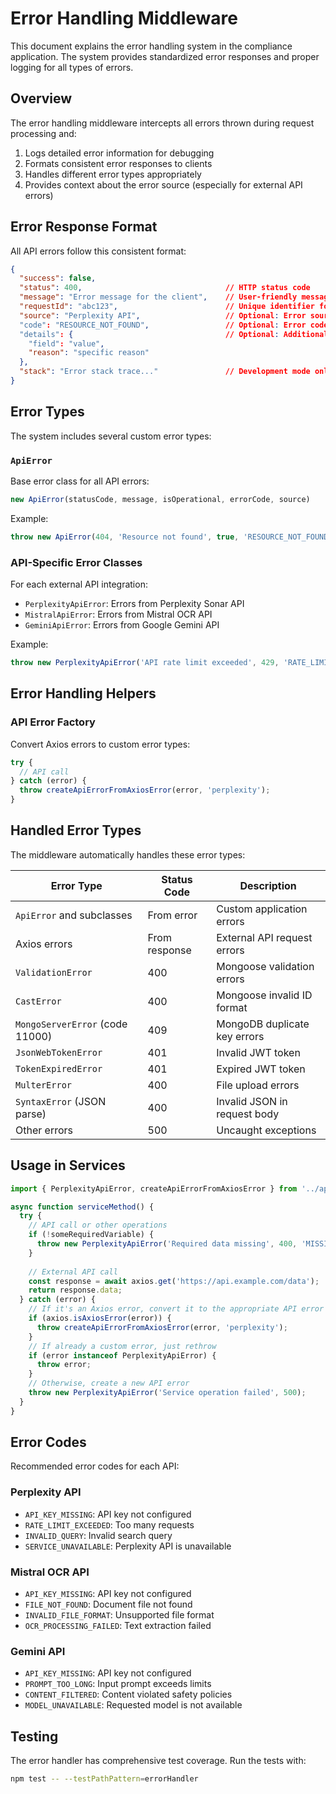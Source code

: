 # Error Handling Middleware

This document explains the error handling system in the compliance application. The system provides standardized error responses and proper logging for all types of errors.

## Overview

The error handling middleware intercepts all errors thrown during request processing and:

1. Logs detailed error information for debugging
2. Formats consistent error responses to clients
3. Handles different error types appropriately
4. Provides context about the error source (especially for external API errors)

## Error Response Format

All API errors follow this consistent format:

```json
{
  "success": false,
  "status": 400,                                // HTTP status code
  "message": "Error message for the client",    // User-friendly message
  "requestId": "abc123",                        // Unique identifier for tracking
  "source": "Perplexity API",                   // Optional: Error source (for API errors)
  "code": "RESOURCE_NOT_FOUND",                 // Optional: Error code
  "details": {                                  // Optional: Additional error details
    "field": "value",
    "reason": "specific reason"
  },
  "stack": "Error stack trace..."               // Development mode only
}
```

## Error Types

The system includes several custom error types:

### `ApiError`

Base error class for all API errors:

```typescript
new ApiError(statusCode, message, isOperational, errorCode, source)
```

Example:
```typescript
throw new ApiError(404, 'Resource not found', true, 'RESOURCE_NOT_FOUND');
```

### API-Specific Error Classes

For each external API integration:

- `PerplexityApiError`: Errors from Perplexity Sonar API
- `MistralApiError`: Errors from Mistral OCR API
- `GeminiApiError`: Errors from Google Gemini API

Example:
```typescript
throw new PerplexityApiError('API rate limit exceeded', 429, 'RATE_LIMIT_EXCEEDED');
```

## Error Handling Helpers

### API Error Factory

Convert Axios errors to custom error types:

```typescript
try {
  // API call
} catch (error) {
  throw createApiErrorFromAxiosError(error, 'perplexity');
}
```

## Handled Error Types

The middleware automatically handles these error types:

| Error Type | Status Code | Description |
|------------|-------------|-------------|
| `ApiError` and subclasses | From error | Custom application errors |
| Axios errors | From response | External API request errors |
| `ValidationError` | 400 | Mongoose validation errors |
| `CastError` | 400 | Mongoose invalid ID format |
| `MongoServerError` (code 11000) | 409 | MongoDB duplicate key errors |
| `JsonWebTokenError` | 401 | Invalid JWT token |
| `TokenExpiredError` | 401 | Expired JWT token |
| `MulterError` | 400 | File upload errors |
| `SyntaxError` (JSON parse) | 400 | Invalid JSON in request body |
| Other errors | 500 | Uncaught exceptions |

## Usage in Services

```typescript
import { PerplexityApiError, createApiErrorFromAxiosError } from '../api/middlewares/errorHandler';

async function serviceMethod() {
  try {
    // API call or other operations
    if (!someRequiredVariable) {
      throw new PerplexityApiError('Required data missing', 400, 'MISSING_DATA');
    }
    
    // External API call
    const response = await axios.get('https://api.example.com/data');
    return response.data;
  } catch (error) {
    // If it's an Axios error, convert it to the appropriate API error
    if (axios.isAxiosError(error)) {
      throw createApiErrorFromAxiosError(error, 'perplexity');
    }
    // If already a custom error, just rethrow
    if (error instanceof PerplexityApiError) {
      throw error;
    }
    // Otherwise, create a new API error
    throw new PerplexityApiError('Service operation failed', 500);
  }
}
```

## Error Codes

Recommended error codes for each API:

### Perplexity API
- `API_KEY_MISSING`: API key not configured
- `RATE_LIMIT_EXCEEDED`: Too many requests
- `INVALID_QUERY`: Invalid search query
- `SERVICE_UNAVAILABLE`: Perplexity API is unavailable

### Mistral OCR API
- `API_KEY_MISSING`: API key not configured
- `FILE_NOT_FOUND`: Document file not found
- `INVALID_FILE_FORMAT`: Unsupported file format
- `OCR_PROCESSING_FAILED`: Text extraction failed

### Gemini API
- `API_KEY_MISSING`: API key not configured
- `PROMPT_TOO_LONG`: Input prompt exceeds limits
- `CONTENT_FILTERED`: Content violated safety policies
- `MODEL_UNAVAILABLE`: Requested model is not available

## Testing

The error handler has comprehensive test coverage. Run the tests with:

```bash
npm test -- --testPathPattern=errorHandler
``` 